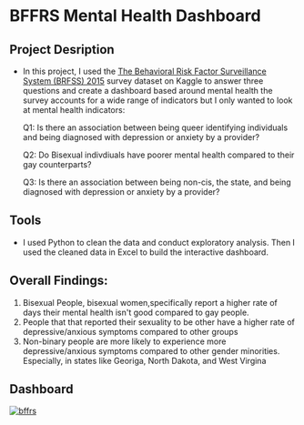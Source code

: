 # BFFRS Mental Health Dashboard

## Project Desription
- In this project, I used the [The Behavioral Risk Factor Surveillance System (BRFSS) 2015](https://www.kaggle.com/datasets/cdc/behavioral-risk-factor-surveillance-system) survey dataset on Kaggle to answer three questions and create a dashboard based around mental health the survey accounts for a wide range of indicators but I only wanted to look at mental health indicators:
  
  Q1: Is there an association between being queer identifying individuals and being diagnosed with depression or anxiety by a provider?

  Q2: Do Bisexual indivdiuals have poorer mental health compared to their gay counterparts?

  Q3: Is there an association between being non-cis, the state, and being diagnosed with depression or anxiety by a provider?
  
## Tools
- I used Python to clean the data and conduct exploratory analysis. Then I used the cleaned data in Excel to build the interactive dashboard.
  
## Overall Findings:
1. Bisexual People, bisexual women,specifically report a higher rate of days their mental health isn't good compared to gay people.
2. People that that reported their sexuality to be other have a higher rate of depressive/anxious symptoms compared to other groups
3. Non-binary people are more likely to experience more depressive/anxious symptoms compared to other gender minorities. Especially, in states like Georiga, North Dakota, and West Virgina

## Dashboard

  [![bffrs](https://img.youtube.com/vi/SZYAWOskB_1/0.jpg)](https://www.youtube.com/watch?v=SZYAWOskB_0)


